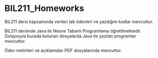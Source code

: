 # BIL211_Homeworks
BIL211 dersi kapsamında verilen lab ödevleri ve yazdığım kodlar mevcuttur.

BIL211 dersinde Java ile Nesne Tabanlı Programlama öğretilmektedir.
Dolayısıyla burada bulunan dosyalarda Java ile yazılan programlar mevcuttur.

Ödev metinleri ve açıklamalar PDF dosyalarında mevcuttur.
